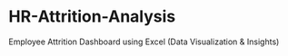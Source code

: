 # HR-Attrition-Analysis
Employee Attrition Dashboard using Excel (Data Visualization &amp; Insights)
